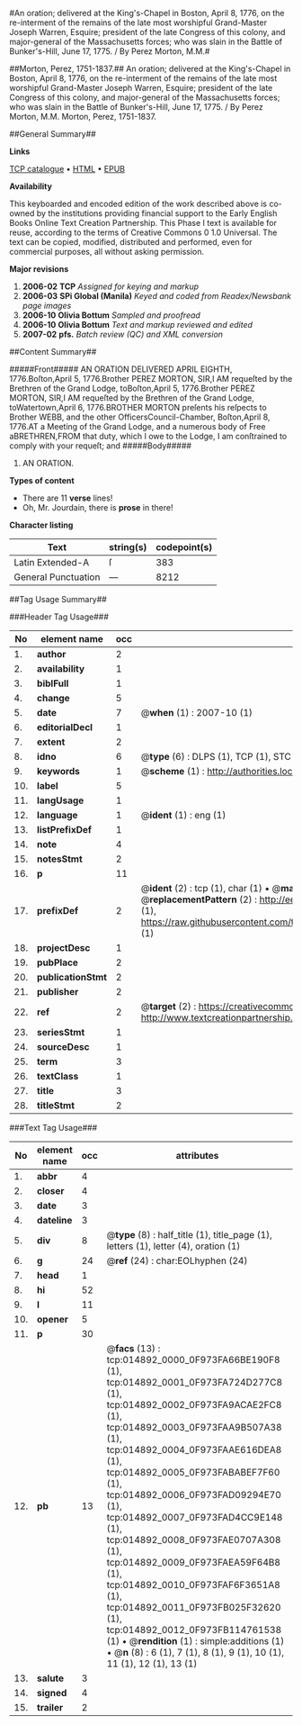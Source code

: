 #An oration; delivered at the King's-Chapel in Boston, April 8, 1776, on the re-interment of the remains of the late most worshipful Grand-Master Joseph Warren, Esquire; president of the late Congress of this colony, and major-general of the Massachusetts forces; who was slain in the Battle of Bunker's-Hill, June 17, 1775. / By Perez Morton, M.M.#

##Morton, Perez, 1751-1837.##
An oration; delivered at the King's-Chapel in Boston, April 8, 1776, on the re-interment of the remains of the late most worshipful Grand-Master Joseph Warren, Esquire; president of the late Congress of this colony, and major-general of the Massachusetts forces; who was slain in the Battle of Bunker's-Hill, June 17, 1775. / By Perez Morton, M.M.
Morton, Perez, 1751-1837.

##General Summary##

**Links**

[TCP catalogue](http://www.ota.ox.ac.uk/tcp/)  • 
[HTML](http://tei.it.ox.ac.uk/tcp/Texts-HTML/free/N11/N11792.html)  • 
[EPUB](http://tei.it.ox.ac.uk/tcp/Texts-EPUB/free/N11/N11792.epub)

**Availability**

This keyboarded and encoded edition of the
	       work described above is co-owned by the institutions
	       providing financial support to the Early English Books
	       Online Text Creation Partnership. This Phase I text is
	       available for reuse, according to the terms of Creative
	       Commons 0 1.0 Universal. The text can be copied,
	       modified, distributed and performed, even for
	       commercial purposes, all without asking permission.

**Major revisions**

1. __2006-02__ __TCP__ *Assigned for keying and markup*
1. __2006-03__ __SPi Global (Manila)__ *Keyed and coded from Readex/Newsbank page images*
1. __2006-10__ __Olivia Bottum__ *Sampled and proofread*
1. __2006-10__ __Olivia Bottum__ *Text and markup reviewed and edited*
1. __2007-02__ __pfs.__ *Batch review (QC) and XML conversion*

##Content Summary##

#####Front#####
AN ORATION DELIVERED APRIL EIGHTH, 1776.Boſton,April 5, 1776.Brother PEREZ MORTON, SIR,I AM requeſted by the Brethren of the Grand Lodge, toBoſton,April 5, 1776.Brother PEREZ MORTON, SIR,I AM requeſted by the Brethren of the Grand Lodge, toWatertown,April 6, 1776.BROTHER MORTON preſents his reſpects to Brother WEBB, and the other OfficersCouncil-Chamber, Boſton,April 8, 1776.AT a Meeting of the Grand Lodge, and a numerous body of Free aBRETHREN,FROM that duty, which I owe to the Lodge, I am conſtrained to comply with your requeſt; and
#####Body#####

1. AN ORATION.

**Types of content**

  * There are 11 **verse** lines!
  * Oh, Mr. Jourdain, there is **prose** in there!

**Character listing**


|Text|string(s)|codepoint(s)|
|---|---|---|
|Latin Extended-A|ſ|383|
|General Punctuation|—|8212|

##Tag Usage Summary##

###Header Tag Usage###

|No|element name|occ|attributes|
|---|---|---|---|
|1.|__author__|2||
|2.|__availability__|1||
|3.|__biblFull__|1||
|4.|__change__|5||
|5.|__date__|7| @__when__ (1) : 2007-10 (1)|
|6.|__editorialDecl__|1||
|7.|__extent__|2||
|8.|__idno__|6| @__type__ (6) : DLPS (1), TCP (1), STC (1), NOTIS (1), IMAGE-SET (1), EVANS-CITATION (1)|
|9.|__keywords__|1| @__scheme__ (1) : http://authorities.loc.gov/ (1)|
|10.|__label__|5||
|11.|__langUsage__|1||
|12.|__language__|1| @__ident__ (1) : eng (1)|
|13.|__listPrefixDef__|1||
|14.|__note__|4||
|15.|__notesStmt__|2||
|16.|__p__|11||
|17.|__prefixDef__|2| @__ident__ (2) : tcp (1), char (1)  •  @__matchPattern__ (2) : ([0-9\-]+):([0-9IVX]+) (1), (.+) (1)  •  @__replacementPattern__ (2) : http://eebo.chadwyck.com/downloadtiff?vid=$1&page=$2 (1), https://raw.githubusercontent.com/textcreationpartnership/Texts/master/tcpchars.xml#$1 (1)|
|18.|__projectDesc__|1||
|19.|__pubPlace__|2||
|20.|__publicationStmt__|2||
|21.|__publisher__|2||
|22.|__ref__|2| @__target__ (2) : https://creativecommons.org/publicdomain/zero/1.0/ (1), http://www.textcreationpartnership.org/docs/. (1)|
|23.|__seriesStmt__|1||
|24.|__sourceDesc__|1||
|25.|__term__|3||
|26.|__textClass__|1||
|27.|__title__|3||
|28.|__titleStmt__|2||


###Text Tag Usage###

|No|element name|occ|attributes|
|---|---|---|---|
|1.|__abbr__|4||
|2.|__closer__|4||
|3.|__date__|3||
|4.|__dateline__|3||
|5.|__div__|8| @__type__ (8) : half_title (1), title_page (1), letters (1), letter (4), oration (1)|
|6.|__g__|24| @__ref__ (24) : char:EOLhyphen (24)|
|7.|__head__|1||
|8.|__hi__|52||
|9.|__l__|11||
|10.|__opener__|5||
|11.|__p__|30||
|12.|__pb__|13| @__facs__ (13) : tcp:014892_0000_0F973FA66BE190F8 (1), tcp:014892_0001_0F973FA724D277C8 (1), tcp:014892_0002_0F973FA9ACAE2FC8 (1), tcp:014892_0003_0F973FAA9B507A38 (1), tcp:014892_0004_0F973FAAE616DEA8 (1), tcp:014892_0005_0F973FABABEF7F60 (1), tcp:014892_0006_0F973FAD09294E70 (1), tcp:014892_0007_0F973FAD4CC9E148 (1), tcp:014892_0008_0F973FAE0707A308 (1), tcp:014892_0009_0F973FAEA59F64B8 (1), tcp:014892_0010_0F973FAF6F3651A8 (1), tcp:014892_0011_0F973FB025F32620 (1), tcp:014892_0012_0F973FB114761538 (1)  •  @__rendition__ (1) : simple:additions (1)  •  @__n__ (8) : 6 (1), 7 (1), 8 (1), 9 (1), 10 (1), 11 (1), 12 (1), 13 (1)|
|13.|__salute__|3||
|14.|__signed__|4||
|15.|__trailer__|2||
